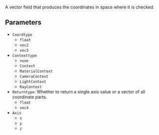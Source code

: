 A vector field that produces the coordinates in space where it is checked.

## Parameters

* `Coordtype`
  * `float`
  * `vec2`
  * `vec3`
* `Contexttype`
  * `none`
  * `Context`
  * `MaterialContext`
  * `CameraContext`
  * `LightContext`
  * `RayContext`
* `Returntype`: Whether to return a single axis value or a vector of all coordinate parts.
  * `float`
  * `vec4`
* `Axis`
  * `x`
  * `y`
  * `z`